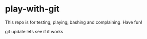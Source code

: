 # play-with-git
This repo is for testing, playing, bashing and complaining.  Have fun!

git update lets see if it works
